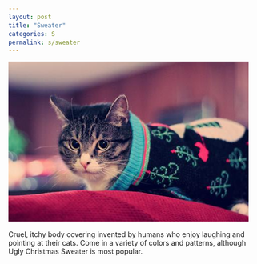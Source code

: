 ```yaml
---
layout: post
title: "Sweater"
categories: S
permalink: s/sweater
---
```


<img src="/images/s/sweater.jpg">

Cruel, itchy body covering invented by humans who enjoy laughing and pointing at their cats. Come in a variety of colors and patterns, although Ugly Christmas Sweater is most popular.